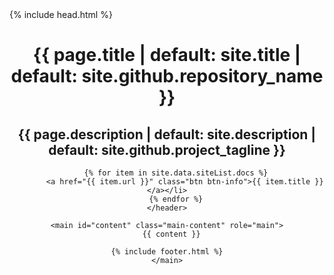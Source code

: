 <!DOCTYPE html>
<html lang="{{ site.lang | default: "cs-CZ" }}">
  {% include head.html %}
  <body>
    <header class="page-header" role="banner">
        <h1 class="project-name red">
        {{ page.title | default: site.title | default: site.github.repository_name }}</h1>
        <h2 class="project-tagline">{{ page.description | default: site.description | default: site.github.project_tagline }}</h2>

        {% for item in site.data.siteList.docs %}
            <a href="{{ item.url }}" class="btn btn-info">{{ item.title }}</a></li>
        {% endfor %}
    </header>

    <main id="content" class="main-content" role="main">
      {{ content }}

    {% include footer.html %}
    </main>

  </body>
</html>
